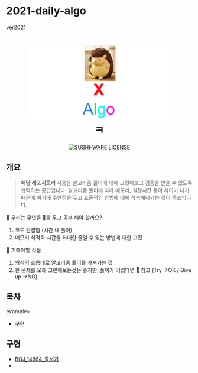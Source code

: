 # 2021-daily-algo

ver2021

<h1 align="center">
	<img src="Hedgehog.png" alt="Hedgehog" width="380" />
	<br> ㅋ
</h1>

<p align="center">
  <a href="https://github.com/MakeNowJust/sushi-ware">
    <img src="https://img.shields.io/badge/license-SUSHI--WARE%F0%9F%8D%A3-blue.svg" alt="SUSHI-WARE LICENSE">
  </a>
</p>

## 개요

>  **해당 레포지토리** 사용은 알고리즘 풀이에 대해 고민해보고 검증을 받을 수 있도록 협력하는 공간입니다. 알고리즘 풀이에 따라 메모리, 실행시간 등이 차이가 나기 때문에 여기에 주안점을 두고 효율적인 방법에 대해 학습해나가는 것이 목표입니다.



📕 우리는 무엇을 🎯를 두고 공부 해야 할까요?

1. 코드 간결함 (시간 내 풀이)
2. 메모리 최적화 시간을 최대한 줄일 수 있는 방법에 대한 고민



💨 피해야할 것들

1. 의식의 흐름대로 알고리즘 풀이를 가져가는 것
2. 한 문제를 오래 고민해보는것은 좋지만, 풀이가 어렵다면 👀 참고 (Try  →OK / Give up →NO)



## 목차

example>

- [구현](#구현)



## 구현

- [BOJ_14864_줄서기](./구현/줄서기/BOJ_14864_줄서기.java)
- 

